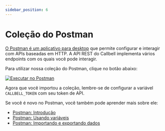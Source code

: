 ```yaml
---
sidebar_position: 6
---
```


# Coleção do Postman

[O Postman é um aplicativo para desktop](https://www.postman.com/) que permite configurar e interagir com APIs baseadas em HTTP. A API REST do Callbell implementa vários endpoints com os quais você pode interagir. 

Para utilizar nossa coleção do Postman, clique no botão abaixo:

[![Executar no Postman](https://run.pstmn.io/button.svg)](https://app.getpostman.com/run-collection/4469469-67323d5f-a547-4b9d-ba96-cced69795917?action=collection%2Ffork&collection-url=/postman-collection.json)


Agora que você importou a coleção, lembre-se de configurar a variável `CALLBELL_TOKEN` com seu token de API.

Se você é novo no Postman, você também pode aprender mais sobre ele:

- [Postman: Introdução](https://learning.postman.com/docs/getting-started/introduction/)
- [Postman: Usando variáveis](https://learning.postman.com/docs/sending-requests/variables/)
- [Postman: Importando e exportando dados](https://learning.postman.com/docs/getting-started/importing-and-exporting-data/)